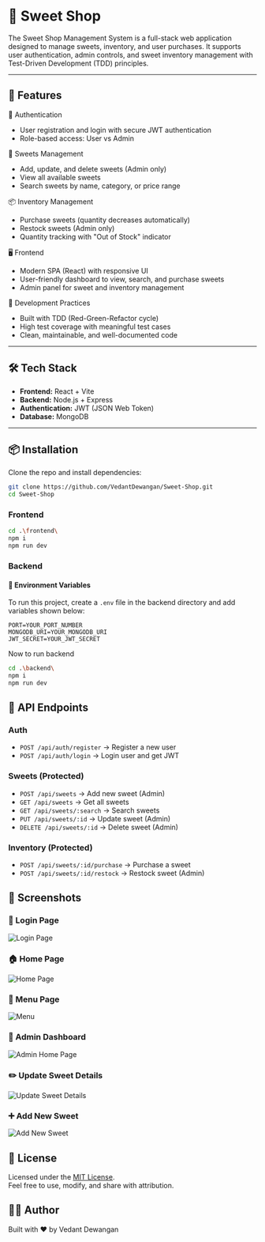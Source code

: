 # 🍬 Sweet Shop

The Sweet Shop Management System is a full-stack web application designed to manage sweets, inventory, and user purchases. It supports user authentication, admin controls, and sweet inventory management with Test-Driven Development (TDD) principles.

---

## 🚀 Features

👤 Authentication
- User registration and login with secure JWT authentication
- Role-based access: User vs Admin

🍭 Sweets Management
- Add, update, and delete sweets (Admin only)
- View all available sweets
- Search sweets by name, category, or price range

📦 Inventory Management
- Purchase sweets (quantity decreases automatically)
- Restock sweets (Admin only)
- Quantity tracking with "Out of Stock" indicator

🖥️ Frontend
- Modern SPA (React) with responsive UI
- User-friendly dashboard to view, search, and purchase sweets
- Admin panel for sweet and inventory management

🧪 Development Practices
- Built with TDD (Red-Green-Refactor cycle)
- High test coverage with meaningful test cases
- Clean, maintainable, and well-documented code

---

## 🛠️ Tech Stack

- **Frontend:** React + Vite
- **Backend:** Node.js + Express 
- **Authentication:** JWT (JSON Web Token)
- **Database:** MongoDB

---

## 📦 Installation

Clone the repo and install dependencies:

```bash
git clone https://github.com/VedantDewangan/Sweet-Shop.git
cd Sweet-Shop
```

### Frontend
```bash
cd .\frontend\
npm i
npm run dev
```

### Backend

#### 🔐 Environment Variables

To run this project, create a `.env` file in the backend directory and add variables shown below:

```env
PORT=YOUR_PORT_NUMBER
MONGODB_URI=YOUR_MONGODB_URI
JWT_SECRET=YOUR_JWT_SECRET
```

Now to run backend

```bash
cd .\backend\
npm i
npm run dev
```

## 🔐 API Endpoints

### Auth
- ``` POST /api/auth/register ``` → Register a new user
- ``` POST /api/auth/login ``` → Login user and get JWT

### Sweets (Protected)
- ``` POST /api/sweets ``` → Add new sweet (Admin)
- ``` GET /api/sweets ``` → Get all sweets
- ``` GET /api/sweets/:search ``` → Search sweets
- ``` PUT /api/sweets/:id ``` → Update sweet (Admin)
- ``` DELETE /api/sweets/:id ``` → Delete sweet (Admin)

### Inventory (Protected)
- ``` POST /api/sweets/:id/purchase ``` → Purchase a sweet
- ``` POST /api/sweets/:id/restock ``` → Restock sweet (Admin)

## 📸 Screenshots

### 🔑 Login Page  
![Login Page](https://github.com/VedantDewangan/Sweet-Shop/raw/main/1_LoginPage.png)

### 🏠 Home Page  
![Home Page](https://github.com/VedantDewangan/Sweet-Shop/raw/main/2_HomePage.png)

### 🍭 Menu Page  
![Menu](https://github.com/VedantDewangan/Sweet-Shop/raw/main/3_Menu.png)

### 🛒 Admin Dashboard  
![Admin Home Page](https://github.com/VedantDewangan/Sweet-Shop/raw/main/4_AdminHomePage.png)

### ✏️ Update Sweet Details  
![Update Sweet Details](https://github.com/VedantDewangan/Sweet-Shop/raw/main/5_Update%20Sweet%20details.png)

### ➕ Add New Sweet  
![Add New Sweet](https://github.com/VedantDewangan/Sweet-Shop/raw/main/6_AddNewSweet.png)

## 📄 License

Licensed under the [MIT License](LICENSE).  
Feel free to use, modify, and share with attribution.

## 👨‍💻 Author
Built with ❤️ by Vedant Dewangan
